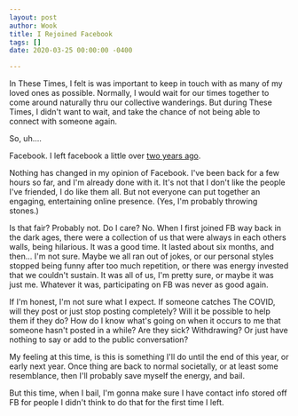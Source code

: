 ```yaml
---
layout: post
author: Wook
title: I Rejoined Facebook
tags: []
date: 2020-03-25 00:00:00 -0400

---
```

In These Times, I felt is was important to keep in touch with as many of my loved ones as possible.  Normally, I would wait for our times together to come around naturally thru our collective wanderings.  But during These Times, I didn't want to wait, and take the chance of not being able to connect with someone again.

So, uh....

Facebook.  I left facebook a little over [two years ago](http://www.munged.org/2017/11/10/deleted-fb/ "Left Facebook").

Nothing has changed in my opinion of Facebook.  I've been back for a few hours so far, and I'm already done with it.  It's not that I don't like the people I've friended, I do like them all.  But not everyone can put together an engaging, entertaining online presence.  (Yes, I'm probably throwing stones.)

Is that fair?  Probably not.  Do I care?  No.  When I first joined FB way back in the dark ages, there were a collection of us that were always in each others walls, being hilarious. It was a good time.  It lasted about six months, and then... I'm not sure.  Maybe we all ran out of jokes, or our personal styles stopped being funny after too much repetition, or there was energy invested that we couldn't sustain.  It was all of us, I'm pretty sure, or maybe it was just me.  Whatever it was, participating on FB was never as good again.

If I'm honest, I'm not sure what I expect.  If someone catches The COVID, will they post or just stop posting completely?  Will it be possible to help them if they do?  How do I know what's going on when it occurs to me that someone hasn't posted in a while?  Are they sick?  Withdrawing?  Or just have nothing to say or add to the public conversation?

My feeling at this time, is this is something I'll do until the end of this year, or early next year.  Once thing are back to normal societally, or at least some resemblance, then I'll probably save myself the energy, and bail.

But this time, when I bail, I'm gonna make sure I have contact info stored off FB for people I didn't think to do that for the first time I left.
